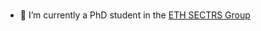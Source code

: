 ### 

- 🔭 I’m currently a PhD student in the [ETH SECTRS Group]([https://informatik.rub.de/en/](https://sectrs.ethz.ch/))
